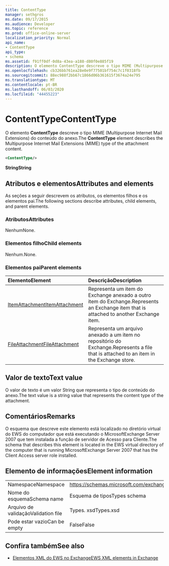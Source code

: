 ```yaml
---
title: ContentType
manager: sethgros
ms.date: 09/17/2015
ms.audience: Developer
ms.topic: reference
ms.prod: office-online-server
localization_priority: Normal
api_name:
- ContentType
api_type:
- schema
ms.assetid: f91ff0df-0d8a-43ea-a188-d80f0e885f19
description: O elemento ContentType descreve o tipo MIME (Multipurpose Internet Mail Extensions) do conteúdo do anexo.
ms.openlocfilehash: cb326bb761ea28e0e9f77501bf754c7c1f0318fb
ms.sourcegitcommit: 88ec988f2bb67c1866d06b361615f3674a24e795
ms.translationtype: MT
ms.contentlocale: pt-BR
ms.lasthandoff: 06/03/2020
ms.locfileid: "44455223"
---
```

# <a name="contenttype"></a><span data-ttu-id="88574-103">ContentType</span><span class="sxs-lookup"><span data-stu-id="88574-103">ContentType</span></span>

<span data-ttu-id="88574-104">O elemento **ContentType** descreve o tipo MIME (Multipurpose Internet Mail Extensions) do conteúdo do anexo.</span><span class="sxs-lookup"><span data-stu-id="88574-104">The **ContentType** element describes the Multipurpose Internet Mail Extensions (MIME) type of the attachment content.</span></span> 
  
```xml
<ContentType/>
```

 <span data-ttu-id="88574-105">**String**</span><span class="sxs-lookup"><span data-stu-id="88574-105">**String**</span></span>
## <a name="attributes-and-elements"></a><span data-ttu-id="88574-106">Atributos e elementos</span><span class="sxs-lookup"><span data-stu-id="88574-106">Attributes and elements</span></span>

<span data-ttu-id="88574-107">As seções a seguir descrevem os atributos, os elementos filhos e os elementos pai.</span><span class="sxs-lookup"><span data-stu-id="88574-107">The following sections describe attributes, child elements, and parent elements.</span></span>
  
### <a name="attributes"></a><span data-ttu-id="88574-108">Atributos</span><span class="sxs-lookup"><span data-stu-id="88574-108">Attributes</span></span>

<span data-ttu-id="88574-109">Nenhum</span><span class="sxs-lookup"><span data-stu-id="88574-109">None.</span></span>
  
### <a name="child-elements"></a><span data-ttu-id="88574-110">Elementos filho</span><span class="sxs-lookup"><span data-stu-id="88574-110">Child elements</span></span>

<span data-ttu-id="88574-111">Nenhum.</span><span class="sxs-lookup"><span data-stu-id="88574-111">None.</span></span>
  
### <a name="parent-elements"></a><span data-ttu-id="88574-112">Elementos pai</span><span class="sxs-lookup"><span data-stu-id="88574-112">Parent elements</span></span>

|<span data-ttu-id="88574-113">**Elemento**</span><span class="sxs-lookup"><span data-stu-id="88574-113">**Element**</span></span>|<span data-ttu-id="88574-114">**Descrição**</span><span class="sxs-lookup"><span data-stu-id="88574-114">**Description**</span></span>|
|:-----|:-----|
|[<span data-ttu-id="88574-115">ItemAttachment</span><span class="sxs-lookup"><span data-stu-id="88574-115">ItemAttachment</span></span>](itemattachment.md) <br/> |<span data-ttu-id="88574-116">Representa um item do Exchange anexado a outro item do Exchange.</span><span class="sxs-lookup"><span data-stu-id="88574-116">Represents an Exchange item that is attached to another Exchange item.</span></span>  <br/> |
|[<span data-ttu-id="88574-117">FileAttachment</span><span class="sxs-lookup"><span data-stu-id="88574-117">FileAttachment</span></span>](fileattachment.md) <br/> |<span data-ttu-id="88574-118">Representa um arquivo anexado a um item no repositório do Exchange.</span><span class="sxs-lookup"><span data-stu-id="88574-118">Represents a file that is attached to an item in the Exchange store.</span></span>  <br/> |
   
## <a name="text-value"></a><span data-ttu-id="88574-119">Valor de texto</span><span class="sxs-lookup"><span data-stu-id="88574-119">Text value</span></span>

<span data-ttu-id="88574-120">O valor de texto é um valor String que representa o tipo de conteúdo do anexo.</span><span class="sxs-lookup"><span data-stu-id="88574-120">The text value is a string value that represents the content type of the attachment.</span></span>
  
## <a name="remarks"></a><span data-ttu-id="88574-121">Comentários</span><span class="sxs-lookup"><span data-stu-id="88574-121">Remarks</span></span>

<span data-ttu-id="88574-122">O esquema que descreve este elemento está localizado no diretório virtual do EWS do computador que está executando o MicrosoftExchange Server 2007 que tem instalada a função de servidor de Acesso para Cliente.</span><span class="sxs-lookup"><span data-stu-id="88574-122">The schema that describes this element is located in the EWS virtual directory of the computer that is running MicrosoftExchange Server 2007 that has the Client Access server role installed.</span></span>
  
## <a name="element-information"></a><span data-ttu-id="88574-123">Elemento de informações</span><span class="sxs-lookup"><span data-stu-id="88574-123">Element information</span></span>

|||
|:-----|:-----|
|<span data-ttu-id="88574-124">Namespace</span><span class="sxs-lookup"><span data-stu-id="88574-124">Namespace</span></span>  <br/> |https://schemas.microsoft.com/exchange/services/2006/types  <br/> |
|<span data-ttu-id="88574-125">Nome do esquema</span><span class="sxs-lookup"><span data-stu-id="88574-125">Schema name</span></span>  <br/> |<span data-ttu-id="88574-126">Esquema de tipos</span><span class="sxs-lookup"><span data-stu-id="88574-126">Types schema</span></span>  <br/> |
|<span data-ttu-id="88574-127">Arquivo de validação</span><span class="sxs-lookup"><span data-stu-id="88574-127">Validation file</span></span>  <br/> |<span data-ttu-id="88574-128">Types. xsd</span><span class="sxs-lookup"><span data-stu-id="88574-128">Types.xsd</span></span>  <br/> |
|<span data-ttu-id="88574-129">Pode estar vazio</span><span class="sxs-lookup"><span data-stu-id="88574-129">Can be empty</span></span>  <br/> |<span data-ttu-id="88574-130">False</span><span class="sxs-lookup"><span data-stu-id="88574-130">False</span></span>  <br/> |
   
## <a name="see-also"></a><span data-ttu-id="88574-131">Confira também</span><span class="sxs-lookup"><span data-stu-id="88574-131">See also</span></span>



- [<span data-ttu-id="88574-132">Elementos XML do EWS no Exchange</span><span class="sxs-lookup"><span data-stu-id="88574-132">EWS XML elements in Exchange</span></span>](ews-xml-elements-in-exchange.md)


